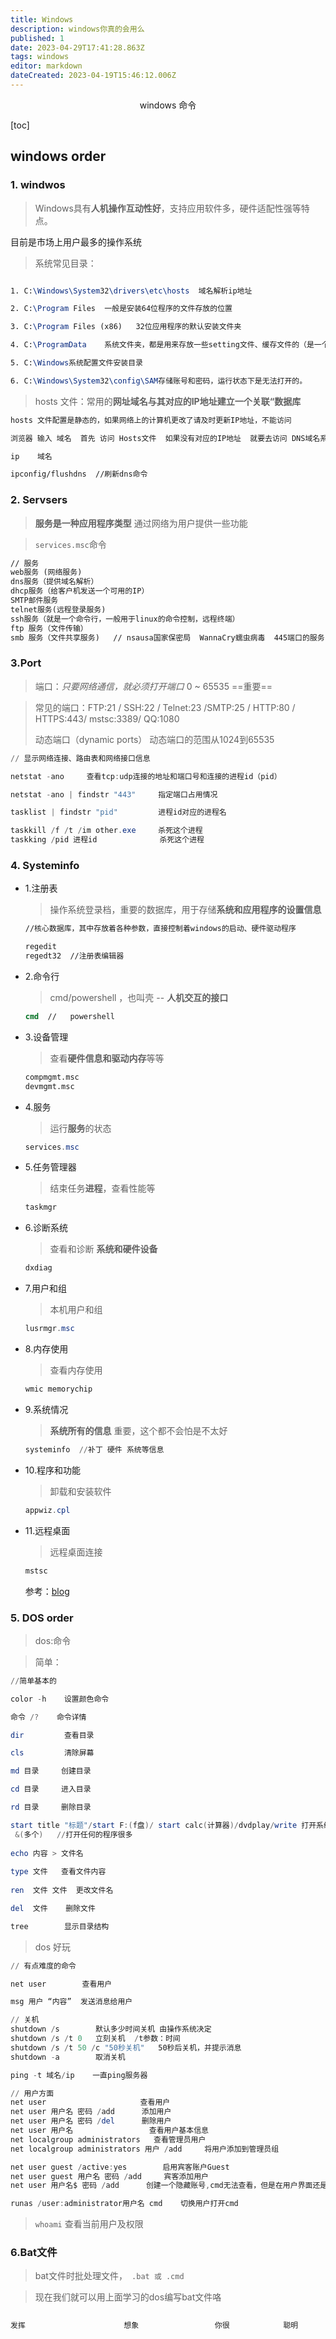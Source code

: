 ```yaml
---
title: Windows
description: windows你真的会用么
published: 1
date: 2023-04-29T17:41:28.863Z
tags: windows
editor: markdown
dateCreated: 2023-04-19T15:46:12.006Z
---
```


<center>windows 命令</center>

[toc]

## windows order



### 1. windwos

> Windows具有**人机操作互动性好**，支持应用软件多，硬件适配性强等特点。

目前是市场上用户最多的操作系统

> 系统常见目录：

```tex

1. C:\Windows\System32\drivers\etc\hosts  域名解析ip地址

2. C:\Program Files  一般是安装64位程序的文件存放的位置

3. C:\Program Files (x86)   32位应用程序的默认安装文件夹

4. C:\ProgramData    系统文件夹，都是用来存放一些setting文件、缓存文件的（是一个隐藏文件夹，win7打开路径：组织-文件夹和搜索选项-查看-显示隐藏的文件、文件夹和驱动器）

5. C:\Windows系统配置文件安装目录

6. C:\Windows\System32\config\SAM存储账号和密码，运行状态下是无法打开的。

```

> hosts 文件：常用的**网址域名与其对应的IP地址建立一个关联“数据库**

```tex
hosts 文件配置是静态的，如果网络上的计算机更改了请及时更新IP地址，不能访问

浏览器 输入 域名  首先 访问 Hosts文件  如果没有对应的IP地址  就要去访问 DNS域名系统找到服务器IP地址      Hosts的请求级别比DNS高。

ip    域名 

ipconfig/flushdns  //刷新dns命令
```



### 2. Servsers

> **服务是一种应用程序类型** 通过网络为用户提供一些功能

> `services.msc`命令

```tex
// 服务
web服务 (网络服务)
dns服务（提供域名解析）
dhcp服务（给客户机发送一个可用的IP）
SMTP邮件服务
telnet服务(远程登录服务)
ssh服务（就是一个命令行，一般用于linux的命令控制，远程终端）
ftp 服务（文件传输）
smb 服务（文件共享服务)   // nsausa国家保密局  WannaCry蠕虫病毒  445端口的服务
```



### 3.Port

> 端口：*只要网络通信，就必须打开端口*   0 ~ 65535 ==重要==

>  常见的端口：FTP:21 / SSH:22 /  Telnet:23  /SMTP:25  / HTTP:80  / HTTPS:443/ mstsc:3389/ QQ:1080    
>
>  动态端口（dynamic ports） 动态端口的范围从1024到65535

```powershell
// 显示网络连接、路由表和网络接口信息

netstat -ano     查看tcp:udp连接的地址和端口号和连接的进程id（pid）

netstat -ano | findstr "443"     指定端口占用情况

tasklist | findstr "pid"         进程id对应的进程名

taskkill /f /t /im other.exe     杀死这个进程
taskking /pid 进程id  			杀死这个进程
```



### 4. Systeminfo

* 1.注册表

  > 操作系统登录档，重要的数据库，用于存储**系统和应用程序的设置信息**

  ```cmd
  //核心数据库，其中存放着各种参数，直接控制着windows的启动、硬件驱动程序
  
  regedit
  regedt32  //注册表编辑器
  ```

* 2.命令行

  > cmd/powershell ，也叫壳 -- **人机交互的接口**

  ```cmd
  cmd  //   powershell
  ```

* 3.设备管理

  > 查看**硬件信息和驱动内存**等等

  ```cmd
  compmgmt.msc   
  devmgmt.msc
  ```

* 4.服务

  > 运行**服务**的状态

  ```powershell
  services.msc
  ```

* 5.任务管理器

  > 结束任务**进程**，查看性能等

  ```powershell
  taskmgr
  ```

* 6.诊断系统

  > 查看和诊断 **系统和硬件设备**

  ```powershell
  dxdiag
  ```

* 7.用户和组

  > 本机用户和组

  ```powershell
  lusrmgr.msc
  ```

* 8.内存使用

  > 查看内存使用

  ```powershell
  wmic memorychip 
  ```

* 9.系统情况

  > **系统所有的信息**  重要，这个都不会怕是不太好

  ```powershell
  systeminfo  //补丁 硬件 系统等信息
  ```

* 10.程序和功能

  > 卸载和安装软件

  ```powershell
  appwiz.cpl
  ```

* 11.远程桌面

  > 远程桌面连接

  ```powershell
  mstsc 
  ```

  参考：[blog](https://www.jb51.net/article/141568.htm)



### 5. DOS order

> dos:命令

> 简单：

```powershell
//简单基本的

color -h    设置颜色命令 

命令 /?    命令详情

dir         查看目录

cls         清除屏幕

md 目录     创建目录

cd 目录     进入目录

rd 目录     删除目录

start title "标题"/start F:(f盘)/ start calc(计算器)/dvdplay/write 打开系统应用程序
 &(多个)   //打开任何的程序很多
 
echo 内容 > 文件名
 
type 文件   查看文件内容
 
ren  文件 文件  更改文件名

del  文件    删除文件

tree  		显示目录结构

```



> dos 好玩

```powershell
// 有点难度的命令

net user        查看用户

msg 用户 “内容”  发送消息给用户

// 关机
shutdown /s        默认多少时间关机 由操作系统决定
shutdown /s /t 0   立刻关机  /t参数：时间
shutdown /s /t 50 /c "50秒关机"   50秒后关机，并提示消息
shutdown -a        取消关机

ping -t 域名/ip    一直ping服务器
```

```powershell
// 用户方面
net user   					 查看用户
net user 用户名 密码 /add      添加用户
net user 用户名 密码 /del      删除用户
net user 用户名                 查看用户基本信息
net localgroup administrators   查看管理员用户
net localgroup administrators 用户 /add     将用户添加到管理员组

net user guest /active:yes        启用宾客账户Guest
net user guest 用户名 密码 /add     宾客添加用户
net user 用户名$ 密码 /add      创建一个隐藏账号,cmd无法查看，但是在用户界面还是可以查看

runas /user:administrator用户名 cmd    切换用户打开cmd
```

> `whoami`   查看当前用户及权限



### 6.Bat文件

> bat文件时批处理文件，` .bat 或 .cmd`

> 现在我们就可以用上面学习的dos编写bat文件咯

```powershell
 
发挥                      想象                 你很            聪明

```

